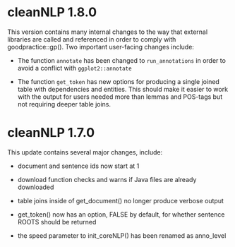# cleanNLP 1.8.0

This version contains many internal changes to the way
that external libraries are called and referenced in
order to comply with goodpractice::gp(). Two important
user-facing changes include:

* The function `annotate` has been changed to
`run_annotations` in order to avoid a conflict
with `ggplot2::annotate`

* The function `get_token` has new options for producing
a single joined table with dependencies and entities.
This should make it easier to work with the output for
users needed more than lemmas and POS-tags but not
requiring deeper table joins.


# cleanNLP 1.7.0

This update contains several major changes, include:

* document and sentence ids now start at 1

* download function checks and warns if Java files
are already downloaded

* table joins inside of get_document() no longer
produce verbose output

* get_token() now has an option, FALSE by default,
for whether sentence ROOTS should be returned

* the speed parameter to init_coreNLP() has been
renamed as anno_level




